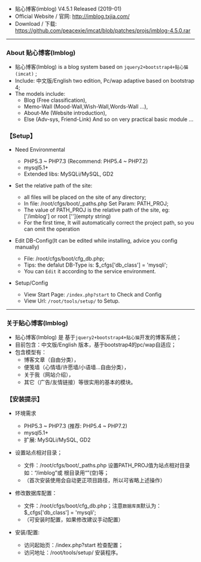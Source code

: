 

* 贴心博客(imblog) V4.5.1 Released (2019-01)
* Official Website / 官网: http://imblog.txjia.com/
* Download / 下载: https://github.com/peacexie/imcat/blob/patches/projs/imblog-4.5.0.rar

--- --- --- --- --- --- --- --- --- 


### About 贴心博客(Imblog)

* 贴心博客(Imblog) is a blog system based on `jquery2+bootstrap4+贴心猫(imcat)` ;
* Include: 中文版/English two edition, Pc/wap adaptive based on bootstrap 4;
* The models include: 
  - Blog (Free classification), 
  - Memo-Wall (Mood-Wall,Wish-Wall,Words-Wall ...), 
  - About-Me (Website introduction), 
  - Else (Adv-sys, Friend-Link) And so on very practical basic module ...


### 【Setup】

* Need Environmental
  - PHP5.3 ~ PHP7.3 (Recommend: PHP5.4 ~ PHP7.2)
  - mysql5.1+
  - Extended libs: MySQLi/MySQL, GD2

* Set the relative path of the site: 
  - all files will be placed on the site of any directory; 
  - In file: /root/cfgs/boot/_paths.php Set Param: PATH_PROJ; 
  - The value of PATH_PROJ is the relative path of the site, eg:['/imblog'] or root [''](empty string)
  - For the first time, It will automatically correct the project path, so you can omit the operation

* Edit DB-Config(It can be edited while installing, advice you config manually) 
  - File: /root/cfgs/boot/cfg_db.php; 
  - Tips: the defalut DB-Type is: $_cfgs['db_class'] = 'mysqli'; 
  - You can `Edit` it according to the service environment.

* Setup/Config 
  - View Start Page: `/index.php?start` to Check and Config
  - View Url: `/root/tools/setup/` to Setup.

--- --- --- --- --- --- --- --- --- 


### 关于贴心博客(Imblog)

* 贴心博客(Imblog) 是 基于`jquery2+bootstrap4+贴心猫`开发的博客系统；
* 目前包含：中文版/English 版本，基于bootstrap4的pc/wap自适应；
* 包含模型有：
  - 博客文章（自由分类），
  - 便笺墙（心情墙/许愿墙/小语墙...自由分类），
  - 关于我（网站介绍），
  - 其它（广告/友情链接）等很实用的基本的模块。


### 【安装提示】

* 环境需求
  - PHP5.3 ~ PHP7.3 (推荐: PHP5.4 ~ PHP7.2)
  - mysql5.1+
  - 扩展: MySQLi/MySQL, GD2

* 设置站点相对目录；
  - 文件：/root/cfgs/boot/_paths.php 设置PATH_PROJ值为站点相对目录如：“/imblog”或 根目录用“”(空)等；
  - （首次安装使用会自动更正项目路径，所以可省略上述操作）

* 修改数据库配置：
  - 文件：/root/cfgs/boot/cfg_db.php；注意`数据库类`默认为：$_cfgs['db_class'] = 'mysqli';
  - （可安装时配置，如果修改建议手动配置）

* 安装/配置: 
  - 访问起始页：/index.php?start 检查配置；
  - 访问地址：/root/tools/setup/ 安装程序。

